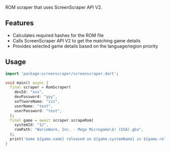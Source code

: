 ROM scraper that uses ScreenScraper API V2.

## Features

- Calculates required hashes for the ROM file
- Calls ScreenScraper API V2 to get the matching game details
- Provides selected  game details based on the language/region priority

## Usage

```dart
import 'package:screenscraper/screenscraper.dart';

void main() async {
  final scraper = RomScraper(
    devId: "xxx",
    devPassword: "yyy",
    softwareName: "zzz",
    userName: "test",
    userPassword: "test",
  );
  final game = await scraper.scrapeRom(
    systemId: "12",
    romPath: "WarioWare, Inc. - Mega Microgame\$! (USA).gba",
  );
  print('Game ${game.name} released on ${game.systemName} in ${game.releaseDate}');
}
```